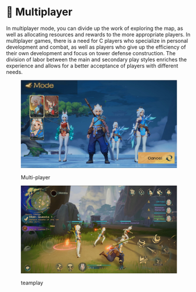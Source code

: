 # 🤝 Multiplayer

In multiplayer mode, you can divide up the work of exploring the map, as well as allocating resources and rewards to the more appropriate players. In multiplayer games, there is a need for C players who specialize in personal development and combat, as well as players who give up the efficiency of their own development and focus on tower defense construction. The division of labor between the main and secondary play styles enriches the experience and allows for a better acceptance of players with different needs.

<figure><img src="../../.gitbook/assets/DCF11576-5F6A-43c3-831F-C584986D7C64.jpg" alt=""><figcaption><p>Multi-player</p></figcaption></figure>

<figure><img src="../../.gitbook/assets/19C625CB-1602-41b1-9A45-E7562B515F82.jpg" alt=""><figcaption><p>teamplay</p></figcaption></figure>

